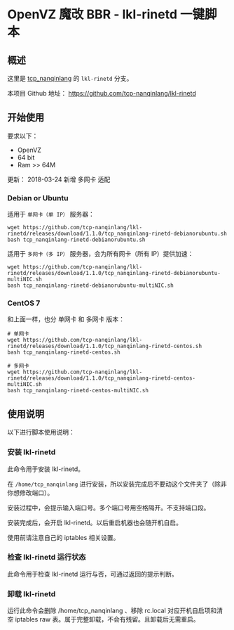 # OpenVZ 魔改 BBR - lkl-rinetd 一键脚本

## 概述
这里是 [tcp_nanqinlang](https://github.com/tcp-nanqinlang/wiki/general) 的 `lkl-rinetd` 分支。

本项目 Github 地址： https://github.com/tcp-nanqinlang/lkl-rinetd

## 开始使用
要求以下：
- OpenVZ
- 64 bit
- Ram >> 64M

更新： 2018-03-24 新增 多网卡 适配

### Debian or Ubuntu
适用于 `单网卡（单 IP）` 服务器：
```language-bash
wget https://github.com/tcp-nanqinlang/lkl-rinetd/releases/download/1.1.0/tcp_nanqinlang-rinetd-debianorubuntu.sh
bash tcp_nanqinlang-rinetd-debianorubuntu.sh
```

适用于 `多网卡（多 IP）` 服务器，会为所有网卡（所有 IP）提供加速：
```language-bash
wget https://github.com/tcp-nanqinlang/lkl-rinetd/releases/download/1.1.0/tcp_nanqinlang-rinetd-debianorubuntu-multiNIC.sh
bash tcp_nanqinlang-rinetd-debianorubuntu-multiNIC.sh
```

### CentOS 7
和上面一样，也分 单网卡 和 多网卡 版本：
```language-bash
# 单网卡
wget https://github.com/tcp-nanqinlang/lkl-rinetd/releases/download/1.1.0/tcp_nanqinlang-rinetd-centos.sh
bash tcp_nanqinlang-rinetd-centos.sh

# 多网卡
wget https://github.com/tcp-nanqinlang/lkl-rinetd/releases/download/1.1.0/tcp_nanqinlang-rinetd-centos-multiNIC.sh
bash tcp_nanqinlang-rinetd-centos-multiNIC.sh
```


## 使用说明
以下进行脚本使用说明：

### 安装 lkl-rinetd
此命令用于安装 lkl-rinetd。

在 `/home/tcp_nanqinlang` 进行安装，所以安装完成后不要动这个文件夹了（除非你想修改端口）。

安装过程中，会提示输入端口号。多个端口号用空格隔开。不支持端口段。

安装完成后，会开启 lkl-rinetd。以后重启机器也会随开机自启。

使用前请注意自己的 iptables 相关设置。

### 检查 lkl-rinetd 运行状态
此命令用于检查 lkl-rinetd 运行与否，可通过返回的提示判断。

### 卸载 lkl-rinetd
运行此命令会删除 /home/tcp_nanqinlang 、移除 rc.local 对应开机自启项和清空 iptables raw 表。属于完整卸载，不会有残留。且卸载后无需重启。